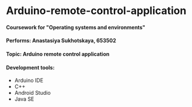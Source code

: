 # Arduino-remote-control-application
#### Coursework for "Operating systems and environments"
#### Performs: Anastasiya Sukhotskaya, 653502
#### Topic: Arduino remote control application

#### Development tools:
* Arduino IDE
* C++
* Android Studio
* Java SE
